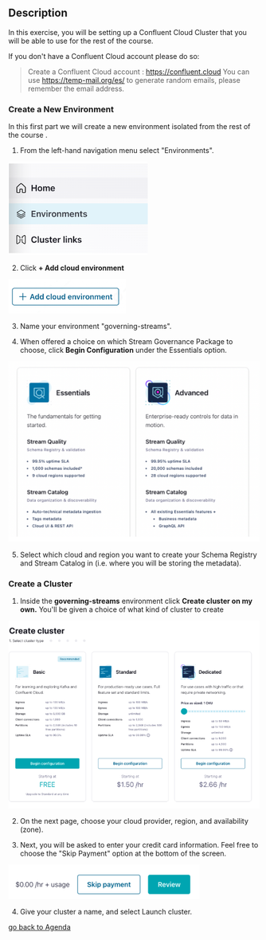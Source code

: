 ## Description

In this exercise, you will be setting up a Confluent Cloud Cluster that you will be able to use for the rest of the course.

If you don't have a Confluent Cloud account please do so:

>Create a Confluent Cloud account : https://confluent.cloud
>You can use https://temp-mail.org/es/ to generate random emails, please remember the email address.


### Create a New Environment
In this first part we will create a new environment isolated from the rest of the course . 

1. From the left-hand navigation menu select "Environments".

![env](img/env.png)

2. Click **+ Add cloud environment**

![add env](img/addenv.png)

3. Name your environment "governing-streams".

4. When offered a choice on which Stream Governance Package to choose, click **Begin Configuration** under the Essentials option.

![config](img/confes.png)

5. Select which cloud and region you want to create your Schema Registry and Stream Catalog in (i.e. where you will be storing the metadata).

### Create a Cluster

1. Inside the **governing-streams** environment click **Create cluster on my own.** You'll be given a choice of what kind of cluster to create

![create cluster](img/createcluster.png)

2. On the next page, choose your cloud provider, region, and availability (zone). 

3. Next, you will be asked to enter your credit card information. Feel free to choose the "Skip Payment" option at the bottom of the screen.

![skip payment](img/skip.png)

4. Give your cluster a name, and select Launch cluster.

[go back to Agenda](https://github.com/jr-marquez/Workshop_Confluent/blob/main/README.md#confluent-hands-on-workshop)